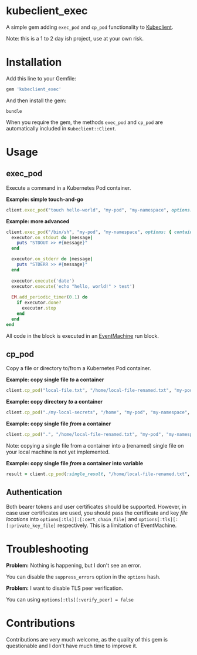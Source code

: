 # kubeclient_exec
A simple gem adding `exec_pod` and `cp_pod` functionality to [Kubeclient](https://github.com/ManageIQ/kubeclient).

Note: this is a 1 to 2 day ish project, use at your own risk.

# Installation
Add this line to your Gemfile:
```ruby
gem 'kubeclient_exec'
```

And then install the gem:
```
bundle
```

When you require the gem, the methods `exec_pod` and `cp_pod` are automatically included in `Kubeclient::Client`.

# Usage

## exec_pod
Execute a command in a Kubernetes Pod container.

**Example: simple touch-and-go**
```ruby
client.exec_pod("touch hello-world", "my-pod", "my-namespace", options: { container: 'my-container' })
```

**Example: more advanced**
```ruby
client.exec_pod("/bin/sh", "my-pod", "my-namespace", options: { container: 'my-container' }) do |executor|
  executor.on_stdout do |message|
    puts "STDOUT >> #{message}"
  end

  executor.on_stderr do |message|
    puts "STDERR >> #{message}"
  end
  
  executor.execute('date')
  executor.execute('echo "hello, world!" > test')
  
  EM.add_periodic_timer(0.1) do
    if executor.done?
      executor.stop
    end
  end
end
```
All code in the block is executed in an [EventMachine](https://github.com/eventmachine/eventmachine) run block.

## cp_pod
Copy a file or directory to/from a Kubernetes Pod container.

**Example: copy single file *to* a container**
```ruby
client.cp_pod("local-file.txt", "/home/local-file-renamed.txt", "my-pod", "my-namespace", options: { container: 'my-container' })
```

**Example: copy directory *to* a container**
```ruby
client.cp_pod("./my-local-secrets", "/home", "my-pod", "my-namespace", options: { container: 'my-container' })
```

**Example: copy single file *from* a container**
```ruby
client.cp_pod(".", "/home/local-file-renamed.txt", "my-pod", "my-namespace", options: { container: 'my-container', reverse_direction: true })
```
Note: copying a single file from a container into a (renamed) single file on your local machine is not yet implemented.

**Example: copy single file *from* a container into variable**
```ruby
result = client.cp_pod(:single_result, "/home/local-file-renamed.txt", "my-pod", "my-namespace", options: { container: 'my-container', reverse_direction: true })
```

## Authentication
Both bearer tokens and user certificates should be supported. However, in case user certificates are used, you should pass the certificate and key *file locations* into `options[:tls][:[:cert_chain_file]` and `options[:tls][:[:private_key_file]` respectively. This is a limitation of EventMachine.

# Troubleshooting
**Problem:** Nothing is happening, but I don't see an error.

You can disable the `suppress_errors` option in the `options` hash.

**Problem:** I want to disable TLS peer verification.

You can using `options[:tls][:verify_peer] = false`

# Contributions
Contributions are very much welcome, as the quality of this gem is questionable and I don't have much time to improve it.